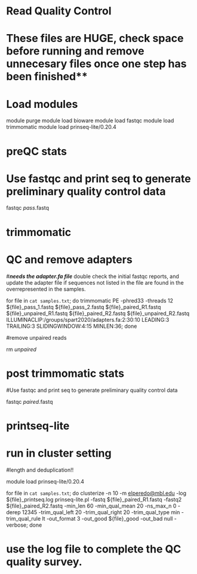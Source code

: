 # Read Quality Control
# These files are HUGE, check space before running and remove unnecesary files once one step has been finished**
# Load modules
 
module purge
module load bioware
module load fastqc
module load trimmomatic
module load prinseq-lite/0.20.4

# preQC stats
# Use fastqc and print seq to generate preliminary quality control data

fastqc *pass*.fastq

# trimmomatic

# QC and remove adapters

#***needs the adapter.fa file*** double check the initial fastqc reports, and update the adapter file if sequences not listed in the file are found in the overrepresented in the samples.

for file in `cat samples.txt`; do trimmomatic  PE -phred33 -threads 12  ${file}_pass_1.fastq ${file}_pass_2.fastq ${file}_paired_R1.fastq ${file}_unpaired_R1.fastq ${file}_paired_R2.fastq ${file}_unpaired_R2.fastq ILLUMINACLIP:/groups/spart2020/adapters.fa:2:30:10 LEADING:3 TRAILING:3 SLIDINGWINDOW:4:15 MINLEN:36; done

#remove unpaired reads 

rm *unpaired*

# post trimmomatic stats
#Use fastqc and print seq to generate preliminary quality control data

fastqc *paired*.fastq

# printseq-lite

# run in cluster setting 
#length and deduplication!!


module load prinseq-lite/0.20.4

for file in `cat samples.txt`; do clusterize -n 10 -m elperedo@mbl.edu  -log ${file}_printseq.log prinseq-lite.pl -fastq ${file}_paired_R1.fastq -fastq2 ${file}_paired_R2.fastq -min_len 60 -min_qual_mean 20 -ns_max_n 0 -derep 12345 -trim_qual_left 20 -trim_qual_right 20 -trim_qual_type min -trim_qual_rule lt -out_format 3 -out_good ${file}_good -out_bad null -verbose; done

# use the log file to complete the QC quality survey.
